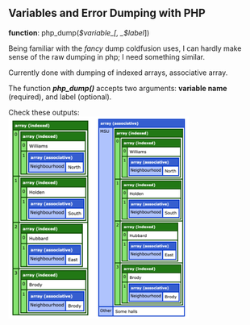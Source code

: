 ## Variables and Error Dumping with PHP

**function**: php_dump(_$variable_[, _$label_])

Being familiar with the _fancy_ dump coldfusion uses, I can hardly make sense of the raw dumping in php; I need something similar.

Currently done with dumping of indexed arrays, associative array.

The function **_php_dump()_** accepts two arguments: **variable name** (required), and label (optional).

Check these outputs:<br>
<img src="assets/img/dump_1.png" height="400px" /><img src="assets/img/dump_2.png" height="400px" />
